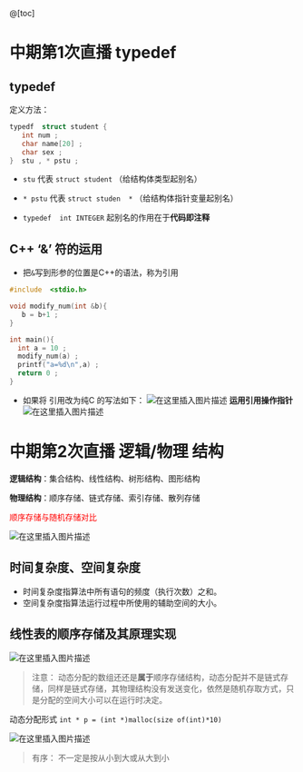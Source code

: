 ﻿@[toc]
# 中期第1次直播  typedef  
## typedef
定义方法：

```c
typedf  struct student {
   int num ;
   char name[20] ;
   char sex ;
}  stu , * pstu ;
```

- `stu`    代表  `struct student` （给结构体类型起别名）
 - `* pstu`  代表 `struct studen  *`  （给结构体指针变量起别名）

- `typedef  int INTEGER`    起别名的作用在于**代码即注释**


## C++ ‘&’  符的运用
-  把`&`写到形参的位置是C++的语法，称为引用
```cpp
#include  <stdio.h>

void modify_num(int &b){
   b = b+1 ;
} 

int main(){
  int a = 10 ;
  modify_num(a) ;
  printf("a=%d\n",a) ;
  return 0 ;
}
```
 - 如果将 引用改为纯C 的写法如下：
![在这里插入图片描述](https://img-blog.csdnimg.cn/3949d9ad0d1147e6841ada7aaa77142a.png?x-oss-process=image/watermark,type_ZHJvaWRzYW5zZmFsbGJhY2s,shadow_50,text_Q1NETiBAUXVhbnR1bVlvdQ==,size_15,color_FFFFFF,t_70,g_se,x_16)
**运用引用操作指针**
![在这里插入图片描述](https://img-blog.csdnimg.cn/4991b73455ac435c80a49c1033e019cf.png?x-oss-process=image/watermark,type_ZHJvaWRzYW5zZmFsbGJhY2s,shadow_50,text_Q1NETiBAUXVhbnR1bVlvdQ==,size_20,color_FFFFFF,t_70,g_se,x_16)
# 中期第2次直播   逻辑/物理 结构

**逻辑结构**：集合结构、线性结构、树形结构、图形结构

**物理结构**：顺序存储、链式存储、索引存储、散列存储

<font color=red>顺序存储与随机存储对比</font>

![在这里插入图片描述](https://img-blog.csdnimg.cn/154fb154528648a4b227e8dd8b1240d3.png?x-oss-process=image/watermark,type_ZHJvaWRzYW5zZmFsbGJhY2s,shadow_50,text_Q1NETiBAUXVhbnR1bVlvdQ==,size_20,color_FFFFFF,t_70,g_se,x_16)

## 时间复杂度、空间复杂度

- 时间复杂度指算法中所有语句的频度（执行次数）之和。
- 空间复杂度指算法运行过程中所使用的辅助空间的大小。

## 线性表的顺序存储及其原理实现

![在这里插入图片描述](https://img-blog.csdnimg.cn/e1907c9ebb2d4400a122deb23425cd27.png?x-oss-process=image/watermark,type_ZHJvaWRzYW5zZmFsbGJhY2s,shadow_50,text_Q1NETiBAUXVhbnR1bVlvdQ==,size_20,color_FFFFFF,t_70,g_se,x_16)

> 注意： 动态分配的数组还还是**属于**顺序存储结构，动态分配并不是链式存储，同样是链式存储，其物理结构没有发送变化，依然是随机存取方式，只是分配的空间大小可以在运行时决定。

动态分配形式   `int * p = (int *)malloc(size of(int)*10)`


![在这里插入图片描述](https://img-blog.csdnimg.cn/ca124f8ffb724c0bad464bcc1dfaafe5.png)

> 有序： 不一定是按从小到大或从大到小





